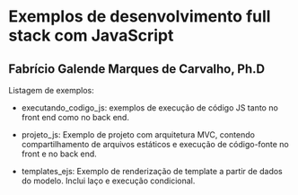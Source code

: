# Exemplos de desenvolvimento full stack com JavaScript

## Fabrício Galende Marques de Carvalho, Ph.D

Listagem de exemplos:

* executando_codigo_js: exemplos de execução de código JS tanto no front end como no back end.

* projeto_js: Exemplo de projeto com arquitetura MVC, contendo compartilhamento de arquivos estáticos e execução de código-fonte no front e no back end.

* templates_ejs: Exemplo de renderização de template a partir de dados do modelo. Inclui laço e execução condicional.

